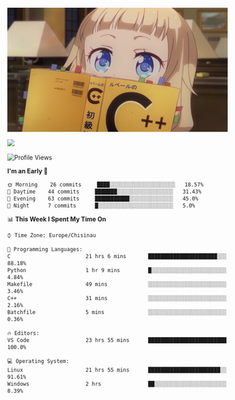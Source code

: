 ![](./Sakura_Nene_CPP.jpg)

![](https://www.codewars.com/users/Catalinhimself/badges/micro)

<!--START_SECTION:waka-->
![Profile Views](http://img.shields.io/badge/Profile%20Views-8-blue)

**I'm an Early 🐤** 

```text
🌞 Morning    26 commits     ████░░░░░░░░░░░░░░░░░░░░░   18.57% 
🌆 Daytime    44 commits     ███████░░░░░░░░░░░░░░░░░░   31.43% 
🌃 Evening    63 commits     ███████████░░░░░░░░░░░░░░   45.0% 
🌙 Night      7 commits      █░░░░░░░░░░░░░░░░░░░░░░░░   5.0%

```


📊 **This Week I Spent My Time On** 

```text
⌚︎ Time Zone: Europe/Chisinau

💬 Programming Languages: 
C                        21 hrs 6 mins       ██████████████████████░░░   88.18% 
Python                   1 hr 9 mins         █░░░░░░░░░░░░░░░░░░░░░░░░   4.84% 
Makefile                 49 mins             ░░░░░░░░░░░░░░░░░░░░░░░░░   3.46% 
C++                      31 mins             ░░░░░░░░░░░░░░░░░░░░░░░░░   2.16% 
Batchfile                5 mins              ░░░░░░░░░░░░░░░░░░░░░░░░░   0.36%

🔥 Editors: 
VS Code                  23 hrs 55 mins      █████████████████████████   100.0%

💻 Operating System: 
Linux                    21 hrs 55 mins      ███████████████████████░░   91.61% 
Windows                  2 hrs               ██░░░░░░░░░░░░░░░░░░░░░░░   8.39%

```


<!--END_SECTION:waka-->

